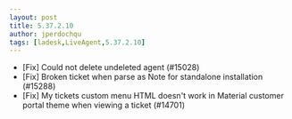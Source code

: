 ```yaml
---
layout: post
title: 5.37.2.10
author: jperdochqu
tags: [ladesk,LiveAgent,5.37.2.10]
---
```


- [Fix] Could not delete undeleted agent (#15028)
- [Fix] Broken ticket when parse as Note for standalone installation (#15288)
- [Fix] My tickets custom menu HTML doesn't work in Material customer portal theme when viewing a ticket (#14701)
